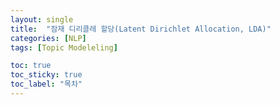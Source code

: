 ```yaml
---
layout: single
title:  "잠재 디리클레 할당(Latent Dirichlet Allocation, LDA)"
categories: [NLP]
tags: [Topic Modeleling]

toc: true
toc_sticky: true
toc_label: "목차"
---
```



